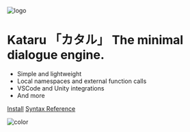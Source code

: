 <!-- _coverpage.md -->

![logo](_media/icon.svg)

# Kataru 「カタル」 The minimal dialogue engine.

- Simple and lightweight
- Local namespaces and external function calls
- VSCode and Unity integrations
- And more

[Install](installation.md)
[Syntax Reference](sytax.md)

<!-- background color -->
![color](#f0f0f0)